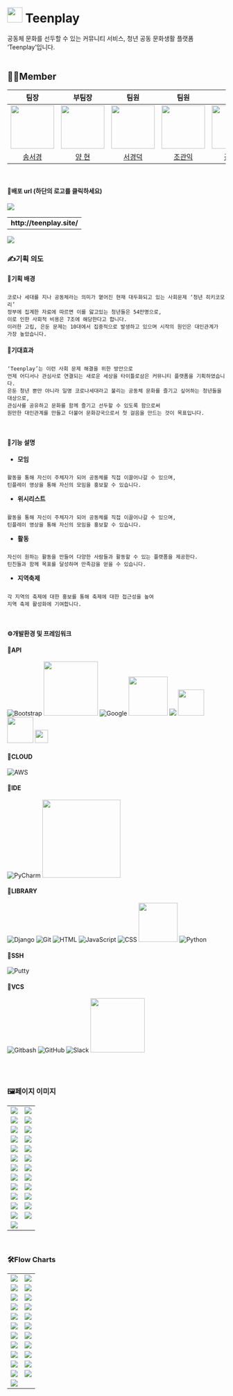 # <img src="https://github.com/team-teenplay/teenplay_server/assets/156397974/10dfb0a8-62c1-412f-bc78-fd415191e84c" width="35"> Teenplay
<div style="font-weight: 600 font-size: 20px">
공동체 문화를 선두할 수 있는 커뮤니티 서비스, 청년 공동 문화생활 플랫폼 ‘Teenplay’입니다.
</div>
<br>

## 🧑‍🎓Member

|팀장|부팀장|팀원|팀원|팀원|팀원|
| :-: | :-: | :-: | :-: | :-: | :-: |
| <img src="https://github.com/team-teenplay/teenplay_server/assets/156397974/77665cfa-6e1f-4149-8af6-ef46c7d2fe49" width="100"> |<img src="https://github.com/team-teenplay/teenplay_server/assets/156397974/fdb47415-4a86-4f79-9313-e101ed2163a6" width="100"> |<img src="https://github.com/team-teenplay/teenplay_server/assets/156397974/f857823d-3ed0-4ca2-92a3-7bad5b14c15f" width="100"> |<img src="https://github.com/team-teenplay/teenplay_server/assets/156397974/7fa02f71-1ddf-4627-9c2d-8d174c5e2918" width="100">|<img src="https://github.com/team-teenplay/teenplay_server/assets/156397974/f4b3f1ca-7b65-47fb-ac7e-a51029ec5d95" width="100">|<img src="https://github.com/team-teenplay/teenplay_server/assets/156397974/48dfb964-022e-4f86-bc33-618714828032" width="100">|
|[송서경](https://github.com/songseogyeong)|[양 현](https://github.com/hyuncoding)|[서경덕](https://github.com/gyoungDeok-Seo)|[조관익](https://github.com/GwanIkCho)|[김규산](https://github.com/kimgusan)|[박지원](https://github.com/j-iwon)|
<br>

#### 🧷배포 url (하단의 로고를 클릭하세요)

<a href="http://teenplay.site/"><img src="https://github.com/team-teenplay/teenplay_server/assets/156397974/f9e554d3-2476-4ed7-8791-4a146e67cf07"/></a>

<table>
    <tbody>
      <tr>
            <td><b>http://teenplay.site/</b></td>
      </tr>
    </tbody>
</table>

<a href="http://teenplay.site/"><img src="https://img.shields.io/badge/Teenplay-EE0000?style=for-the-badge&logo=paypal&logoColor=white"/></a>


### ✍️기획 의도

#### 🔗기획 배경
#####

    코로나 세대를 지나 공동체라는 의미가 옅어진 현재 대두화되고 있는 사회문제 ‘청년 히키코모리’
    정부에 집계한 자료에 따르면 이를 앓고있는 청년들은 54만명으로,
    이로 인한 사회적 비용은 7조에 해당한다고 합니다.
    이러한 고립, 은둔 문제는 10대에서 집중적으로 발생하고 있으며 시작의 원인은 대인관계가 가장 높았습니다.

#### 🔗기대효과
#####

    ‘Teenplay’는 이런 사회 문제 해결을 위한 방안으로
    언제 어디서나 관심사로 연결되는 새로운 세상을 타이틀로삼은 커뮤니티 플랫폼을 기획하였습니다.
    은둔 청년 뿐만 아니라 일명 코로나세대라고 불리는 공동체 문화를 즐기고 싶어하는 청년들을 대상으로,
    관심사를 공유하고 문화를 함께 즐기고 선두할 수 있도록 함으로써
    원만한 대인관계를 만들고 더불어 문화강국으로서 첫 걸음을 만드는 것이 목표입니다.
<br>

#### 🔗기능 설명
- **모임**
#####
    활동을 통해 자신이 주체자가 되어 공동체를 직접 이끌어나갈 수 있으며,
    틴플레이 영상을 통해 자신의 모임을 홍보할 수 있습니다.

- **위시리스트**
#####
    활동을 통해 자신이 주체자가 되어 공동체를 직접 이끌어나갈 수 있으며,
    틴플레이 영상을 통해 자신의 모임을 홍보할 수 있습니다.

- **활동**
#####
    자신이 원하는 활동을 만들어 다양한 사람들과 활동할 수 있는 플랫폼을 제공한다.
    틴친들과 함께 목표를 달성하며 만족감을 얻을 수 있습니다.

- **지역축제**
#####
    각 지역의 축제에 대한 홍보를 통해 축제에 대한 접근성을 높여
    지역 축제 활성화에 기여합니다.
<br>


#### ⚙️개발환경 및 프레임워크
#### 📖API
![Bootstrap](https://img.shields.io/badge/bootstrap-%23563D7C.svg?style=for-the-badge&logo=bootstrap&logoColor=white)
<img src="https://github.com/team-teenplay/teenplay_server/assets/156397974/fe0c3bff-5ebb-4a12-aced-81d8c855ebc2" width="125">
![Google](https://img.shields.io/badge/google-4285F4?style=for-the-badge&logo=google&logoColor=white)
<img src="https://github.com/team-teenplay/teenplay_server/assets/156397974/ab3e09e7-2301-4437-a845-28ad3491bff2" width="90">
<img src="https://img.shields.io/badge/naverLogin-6DB33F?style=for-the-badge&logo=naver&logoColor=white"> 
<img src="https://github.com/team-teenplay/teenplay_server/assets/156397974/d7ef5697-a421-40c8-9933-da7bedbd4481" width="60">
<img src="https://github.com/team-teenplay/teenplay_server/assets/156397974/aeb1c8fc-f0b2-4574-8ef2-54cb779ee276" width="60">
<img src="https://github.com/team-teenplay/teenplay_server/assets/156397974/597952e6-c4f4-430b-9c40-7930f8262085" width="30">
<br>
#### 📖CLOUD
![AWS](https://img.shields.io/badge/AWS-%23FF9900.svg?style=for-the-badge&logo=amazon-aws&logoColor=white)
<br>
#### 📖IDE
![PyCharm](https://img.shields.io/badge/pycharm-143?style=for-the-badge&logo=pycharm&logoColor=black&color=black&labelColor=green)
<img src="https://img.shields.io/badge/Visual Studio Code-007ACC.svg?style=round-square&logo=Visual Studio Code&logoColor=white" width="180">
<br>
#### 📖LIBRARY
![Django](https://img.shields.io/badge/django-%23092E20.svg?style=for-the-badge&logo=django&logoColor=white)
![Git](https://img.shields.io/badge/git-%23F05033.svg?style=for-the-badge&logo=git&logoColor=white)
![HTML](https://img.shields.io/badge/html-%23E34F26.svg?style=for-the-badge&logo=html5&logoColor=white)
![JavaScript](https://img.shields.io/badge/javascript-%23323330.svg?style=for-the-badge&logo=javascript&logoColor=%23F7DF1E)
![CSS](https://img.shields.io/badge/css-%231572B6.svg?style=for-the-badge&logo=css3&logoColor=white)
<img src="https://img.shields.io/badge/MySQL-%2300f.svg?style=round-square&logo=mysql&logoColor=white" width="90">
![Python](https://img.shields.io/badge/python-3670A0?style=for-the-badge&logo=python&logoColor=ffdd54)
<br>
#### 📖SSH
![Putty](https://img.shields.io/badge/putty-0D96F6?style=for-the-badge&logo=sahibinden&logoColor=white)
<br>
#### 📖VCS
![Gitbash](https://img.shields.io/badge/gitbash-%23F05033.svg?style=for-the-badge&logo=git&logoColor=white)
![GitHub](https://img.shields.io/badge/github-%23121011.svg?style=for-the-badge&logo=github&logoColor=white)
![Slack](https://img.shields.io/badge/Slack-C71D23?style=for-the-badge&logo=slack&logoColor=white)
<img src="https://img.shields.io/badge/Sourcetree-0052CC.svg?style=round-square&logo=Sourcetree&logoColor=white" width="125">
<br>
<br>
<br>
<br>
### 🖼️페이지 이미지

<table style="text-align: center">
  <tr>
      <td><img src="https://github.com/hyuncoding/hyuncoding/assets/134760674/091ac9b6-b830-47f5-ab61-b22c020e4a35"/></td>
      <td><img src="https://github.com/hyuncoding/hyuncoding/assets/134760674/9fe0fa75-cca9-486e-bf0e-1069b12ed16c"/></td>
  </tr>
  <tr>
      <td><img src="https://github.com/hyuncoding/hyuncoding/assets/134760674/2cff21a0-b132-4208-9147-74f957eba421"/></td>
      <td><img src="https://github.com/hyuncoding/hyuncoding/assets/134760674/791bdc78-f8eb-4128-a9cc-d0f516000a06"/></td>
  </tr>
  <tr>
      <td><img src="https://github.com/hyuncoding/hyuncoding/assets/134760674/061cea59-095f-49ba-ad5e-e5871e065f38"/></td>
      <td><img src="https://github.com/hyuncoding/hyuncoding/assets/134760674/0d6652ce-399c-4869-813f-4e545feaaf70"/></td>
  </tr>
  <tr>
      <td><img src="https://github.com/hyuncoding/hyuncoding/assets/134760674/9a95f33f-9ed7-41eb-921b-8bbfa8a5a519"/></td>
      <td><img src="https://github.com/hyuncoding/hyuncoding/assets/134760674/910be6d5-7e83-48c8-8327-a399d523cd07"/></td>
  </tr>
  <tr>
      <td><img src="https://github.com/hyuncoding/hyuncoding/assets/134760674/c8335ff0-0718-4ca4-8f31-d018b22a45ee"/></td>
      <td><img src="https://github.com/hyuncoding/hyuncoding/assets/134760674/e3074732-9cf5-4740-a816-dbe75ed674b2"/></td>
  </tr>
  <tr>
      <td><img src="https://github.com/hyuncoding/hyuncoding/assets/134760674/d89c6e11-c43f-447a-bb87-5f159f9cdbf1"/></td>
      <td><img src="https://github.com/hyuncoding/hyuncoding/assets/134760674/8edc54e7-7cd5-4bb0-85d4-0445522fceb2"/></td>
  </tr>
  <tr>
      <td><img src="https://github.com/hyuncoding/hyuncoding/assets/134760674/3b23ddcb-4391-41cf-b6b8-84965dd4ced5"/></td>
      <td><img src="https://github.com/hyuncoding/hyuncoding/assets/134760674/127e59a2-a640-454d-bd3d-6b40ff49d10c"/></td>
  </tr>
  <tr>
      <td><img src="https://github.com/hyuncoding/hyuncoding/assets/134760674/f8f8f511-4d10-4a30-9334-5e2be6e2a9b9"/></td>
      <td><img src="https://github.com/hyuncoding/hyuncoding/assets/134760674/5187550f-db3d-478c-9271-4514255ad15d"/></td>
  </tr>
  <tr>
      <td><img src="https://github.com/hyuncoding/hyuncoding/assets/134760674/16b974d0-f14d-4884-a57d-d9494a6dbae6"/></td>
      <td><img src="https://github.com/hyuncoding/hyuncoding/assets/134760674/d6da7b13-9427-4e9c-8b58-04ca1d063a3d"/></td>
  </tr>
  <tr>
      <td><img src="https://github.com/hyuncoding/hyuncoding/assets/134760674/22b111bd-5f04-4200-a577-94ad88bba91e"/></td>
      <td><img src="https://github.com/hyuncoding/hyuncoding/assets/134760674/708c8839-a08f-4b06-9e9f-50abb8914d60"/></td>
  </tr>
  <tr>
      <td><img src="https://github.com/hyuncoding/hyuncoding/assets/134760674/905a33bf-8c0b-4b60-aace-bdcf519db20e"/></td>
      <td><img src="https://github.com/hyuncoding/hyuncoding/assets/134760674/afd012e3-8210-42e0-935d-b30d89948ab5"/></td>
  </tr>
  <tr>
      <td><img src="https://github.com/hyuncoding/hyuncoding/assets/134760674/eb835fd7-722b-426a-83f3-ce118d24251c"/></td>
      <td><img src="https://github.com/hyuncoding/hyuncoding/assets/134760674/3a07933e-b993-43f1-a3b4-99e1d8d8a701"/></td>
  </tr>
  <tr>
      <td><img src="https://github.com/hyuncoding/hyuncoding/assets/134760674/c23502a5-e4b9-40c7-8503-3702cc88c687"/></td>
  </tr>
</table>
<br>

### 🛠️Flow Charts

<table style="text-align: center">
  <tr>
      <td><img src="https://github.com/hyuncoding/hyuncoding/assets/134760674/a513398c-3651-40aa-80a6-d1f841710dcc"/></td>
      <td><img src="https://github.com/hyuncoding/hyuncoding/assets/134760674/83850f8a-8095-4a9e-ba19-ff933953d0e9"/></td>
  </tr>
  <tr>
      <td><img src="https://github.com/hyuncoding/hyuncoding/assets/134760674/30f39d0a-4cff-4bd7-aa12-d0fda93e2457"/></td>
      <td><img src="https://github.com/hyuncoding/hyuncoding/assets/134760674/1ee14f2b-ce60-44d7-89dd-9885e0de618f"/></td>
  </tr>
  <tr>
      <td><img src="https://github.com/hyuncoding/hyuncoding/assets/134760674/2bcc4501-7800-45fe-8c6b-5945bfbe65ac"/></td>
      <td><img src="https://github.com/hyuncoding/hyuncoding/assets/134760674/2e38b6ac-63c9-4b03-a4c7-50cf55c977b6"/></td>
  </tr>
  <tr>
      <td><img src="https://github.com/hyuncoding/hyuncoding/assets/134760674/048dbfdb-b210-469f-9a9e-e2d1a60c5cd7"/></td>
      <td><img src="https://github.com/hyuncoding/hyuncoding/assets/134760674/ca19452b-4969-429c-b0e2-c6c2c7834974"/></td>
  </tr>
  <tr>
      <td><img src="https://github.com/hyuncoding/hyuncoding/assets/134760674/3e700519-185b-4074-8799-c140c15b7e46"/></td>
      <td><img src="https://github.com/hyuncoding/hyuncoding/assets/134760674/fdf024b1-f94f-452a-9305-fcbd8b54e5dd"/></td>
  </tr>
  <tr>
      <td><img src="https://github.com/hyuncoding/hyuncoding/assets/134760674/55d0f9d5-efcf-4b9b-8627-d9f47266ef80"/></td>
      <td><img src="https://github.com/hyuncoding/hyuncoding/assets/134760674/f4deb621-6b4a-49e9-8f66-205c3b647997"/></td>
  </tr>
  <tr>
      <td><img src="https://github.com/hyuncoding/hyuncoding/assets/134760674/3090cc48-e33a-4940-8fce-dbf622be5f46"/></td>
      <td><img src="https://github.com/hyuncoding/hyuncoding/assets/134760674/d07e78fc-8f66-40a8-bd62-e553bf4cee51"/></td>
  </tr>
  <tr>
      <td><img src="https://github.com/hyuncoding/hyuncoding/assets/134760674/8e04951e-fa19-4b7d-b055-f5bff2ce503b"/></td>
      <td><img src="https://github.com/hyuncoding/hyuncoding/assets/134760674/aeaa005c-3e84-4e94-b39a-3b1cbe2b73b6"/></td>
  </tr>
  <tr>
      <td><img src="https://github.com/hyuncoding/hyuncoding/assets/134760674/4fe06c3d-4981-4dfd-b2a9-8b3d9dd6a55d"/></td>
      <td><img src="https://github.com/hyuncoding/hyuncoding/assets/134760674/df52bc2c-dda5-4176-acea-2c643629c1b7"/></td>
  </tr>
  <tr>
      <td><img src="https://github.com/hyuncoding/hyuncoding/assets/134760674/4155872b-f8b9-4595-9725-79e3fcecfc92"/></td>
      <td><img src="https://github.com/hyuncoding/hyuncoding/assets/134760674/c32d6024-b228-4616-b03e-b19e5a3bb03f"/></td>
  </tr>
  <tr>
      <td><img src="https://github.com/hyuncoding/hyuncoding/assets/134760674/0c9417fd-8807-4feb-b900-a20546a6d308"/></td>
      <td><img src="https://github.com/hyuncoding/hyuncoding/assets/134760674/84cb6e79-cb8f-4905-9776-107408205634"/></td>
  </tr>
  <tr>
      <td><img src="https://github.com/hyuncoding/hyuncoding/assets/134760674/7d7545b0-973a-481b-aab9-ca12f3bb4bde"/></td>
  </tr>
</table>



